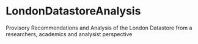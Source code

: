 # LondonDatastoreAnalysis
Provisory Recommendations and Analysis of the London Datastore from a researchers, academics and analysist perspective

